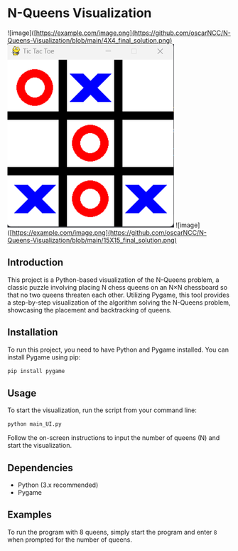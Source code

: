 # N-Queens Visualization
![image]([https://example.com/image.png](https://github.com/oscarNCC/N-Queens-Visualization/blob/main/4X4_final_solution.png) 
![image](https://github.com/oscarNCC/Tic-Tac-Toe-Game-w-Minimax-algorithm/blob/main/Screenshot.png) 
![image]([https://example.com/image.png](https://github.com/oscarNCC/N-Queens-Visualization/blob/main/15X15_final_solution.png) 

## Introduction

This project is a Python-based visualization of the N-Queens problem, a classic puzzle involving placing N chess queens on an N×N chessboard so that no two queens threaten each other. Utilizing Pygame, this tool provides a step-by-step visualization of the algorithm solving the N-Queens problem, showcasing the placement and backtracking of queens.

## Installation

To run this project, you need to have Python and Pygame installed. You can install Pygame using pip:

```bash
pip install pygame
```

## Usage

To start the visualization, run the script from your command line:

```bash
python main_UI.py
```

Follow the on-screen instructions to input the number of queens (N) and start the visualization.


## Dependencies

- Python (3.x recommended)
- Pygame


## Examples

To run the program with 8 queens, simply start the program and enter `8` when prompted for the number of queens.



